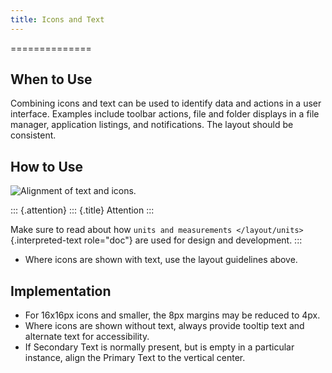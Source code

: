 ```yaml
---
title: Icons and Text
---
```

==============

When to Use
-----------

Combining icons and text can be used to identify data and actions in a
user interface. Examples include toolbar actions, file and folder
displays in a file manager, application listings, and notifications. The
layout should be consistent.

How to Use
----------

![Alignment of text and icons.](/hig/HIGPatternIconsAndText.png)

::: {.attention}
::: {.title}
Attention
:::

Make sure to read about how
`units and measurements </layout/units>`{.interpreted-text role="doc"}
are used for design and development.
:::

-   Where icons are shown with text, use the layout guidelines above.

Implementation
--------------

-   For 16x16px icons and smaller, the 8px margins may be reduced to
    4px.
-   Where icons are shown without text, always provide tooltip text and
    alternate text for accessibility.
-   If Secondary Text is normally present, but is empty in a particular
    instance, align the Primary Text to the vertical center.
